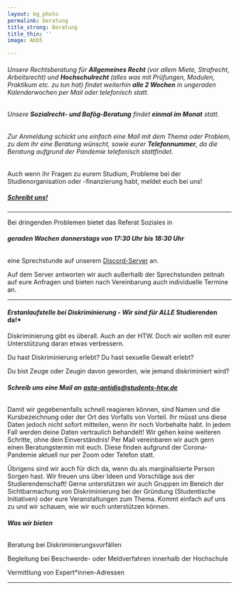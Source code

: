 ```yaml
---
layout: bg_photo
permalink: beratung
title_strong: Beratung
title_thin: ''
image: Abb5

---
```

###### Unsere Rechtsberatung für **Allgemeines Recht** (vor allem Miete, Strafrecht, Arbeitsrecht) und **Hochschulrecht** (alles was mit Prüfungen, Modulen, Praktikum etc. zu tun hat) findet weiterhin **alle 2 Wochen** in ungeraden Kalenderwochen per Mail oder telefonisch statt.

###### Unsere **Sozialrecht- und Bafög-Beratung** findet **einmal im Monat** statt.

###### Zur Anmeldung schickt uns einfach eine Mail mit dem Thema oder Problem, zu dem ihr eine Beratung wünscht, sowie eurer **Telefonnummer**, da die Beratung aufgrund der Pandemie telefonisch stattfindet.

Auch wenn ihr Fragen zu eurem Studium, Probleme bei der Studienorganisation oder -finanzierung habt, meldet euch bei uns!

##### [Schreibt uns!](mailto:asta-soziales@students-htw.de)

***

Bei dringenden Problemen bietet das Referat Soziales in

###### **geraden Wochen donnerstags von 17:30 Uhr bis 18:30 Uhr**

eine Sprechstunde auf unserem [Discord-Server](https://discord.com/invite/B695Bgn "AStA-Discord") an.

Auf dem Server antworten wir auch außerhalb der Sprechstunden zeitnah auf eure Anfragen und bieten nach Vereinbarung auch individuelle Termine an.

***

#### _Erstanlaufstelle bei Diskriminierung - Wir sind für ALLE_ Studierenden da!*

Diskriminierung gibt es überall. Auch an der HTW. Doch wir wollen mit eurer Unterstützung daran etwas verbessern.

Du hast Diskriminierung erlebt? Du hast sexuelle Gewalt erlebt?

Du bist Zeuge oder Zeugin davon geworden, wie jemand diskriminiert wird?

###### **Schreib uns eine Mail an** [**asta-antidis@students-htw.de**](mailto:asta-antidis@students-htw.de)

Damit wir gegebenenfalls schnell reagieren können, sind Namen und die Kursbezeichnung oder der Ort des Vorfalls von Vorteil. Ihr müsst uns diese Daten jedoch nicht sofort mitteilen, wenn ihr noch Vorbehalte habt. In jedem Fall werden deine Daten vertraulich behandelt! Wir gehen keine weiteren Schritte, ohne dein Einverständnis! Per Mail vereinbaren wir auch gern einen Beratungstermin mit euch. Diese finden aufgrund der Corona-Pandemie aktuell nur per Zoom oder Telefon statt.

Übrigens sind wir auch für dich da, wenn du als marginalisierte Person Sorgen hast. Wir freuen uns über Ideen und Vorschläge aus der Studierendenschaft! Gerne unterstützen wir auch Gruppen im Bereich der Sichtbarmachung von Diskriminierung bei der Gründung (Studentische Initiativen) oder eure Veranstaltungen zum Thema. Kommt einfach auf uns zu und wir schauen, wie wir euch unterstützen können.

###### **Was wir bieten**

Beratung bei Diskriminierungsvorfällen

Begleitung bei Beschwerde- oder Meldverfahren innerhalb der Hochschule

Vermittlung von Expert*innen-Adressen

***